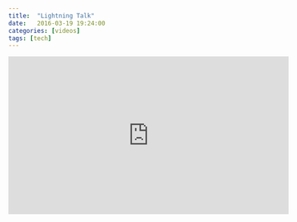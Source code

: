 ```yaml
---
title:  "Lightning Talk"
date:   2016-03-19 19:24:00
categories: [videos]
tags: [tech]
---
```


<iframe width="560" height="315" src="https://www.youtube.com/embed/QvtaNMqcJNg" frameborder="0" allowfullscreen></iframe>